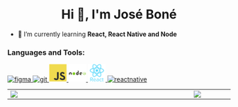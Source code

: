 <!--
**jose-bone/jose-bone** is a ✨ _special_ ✨ repository because its `README.md` (this file) appears on your GitHub profile.

Here are some ideas to get you started:
### Hi there 👋

- 🔭 I’m currently working on ...
- 🌱 I’m currently learning ...
- 👯 I’m looking to collaborate on ...
- 🤔 I’m looking for help with ...
- 💬 Ask me about ...
- 📫 How to reach me: ...
- 😄 Pronouns: ...
- ⚡ Fun fact: ...
-->

<h1 align="center">Hi 👋, I'm José Boné</h1>

<!--<p align="left"> <img src="https://komarev.com/ghpvc/?username=jose-bone&label=Profile%20views&color=0e75b6&style=flat" alt="luizeduul" /> </p>-->

- 🌱 I’m currently learning **React, React Native and Node**

<!--<h3 align="left">Connect with me:</h3>
<p align="left">
<a href="https://twitter.com/bjosemateus" target="blank"><img align="center" src="https://img.shields.io/badge/-Twiiter-0e76a8?style=flat-square&logo=Twitter&logoColor=white&link=https://twitter.com/bjosemateus" alt="bjosemateus"/></a>
</p>-->

<h3 align="left">Languages and Tools:</h3>
<p align="left"><a href="https://www.figma.com/" target="_blank"> <img src="https://www.vectorlogo.zone/logos/figma/figma-icon.svg" alt="figma" width="40" height="40"/> </a> <a href="https://git-scm.com/" target="_blank"> <img src="https://www.vectorlogo.zone/logos/git-scm/git-scm-icon.svg" alt="git" width="40" height="40"/> </a> <a href="https://developer.mozilla.org/en-US/docs/Web/JavaScript" target="_blank"> <img src="https://raw.githubusercontent.com/devicons/devicon/master/icons/javascript/javascript-original.svg" alt="javascript" width="40" height="40"/> </a> <a href="https://nodejs.org" target="_blank"> <img src="https://raw.githubusercontent.com/devicons/devicon/master/icons/nodejs/nodejs-original-wordmark.svg" alt="nodejs" width="40" height="40"/> </a><a href="https://reactjs.org/" target="_blank"> <img src="https://raw.githubusercontent.com/devicons/devicon/master/icons/react/react-original-wordmark.svg" alt="react" width="40" height="40"/> </a> <a href="https://reactnative.dev/" target="_blank"> <img src="https://reactnative.dev/img/header_logo.svg" alt="reactnative" width="40" height="40"/> </a> </p>

<center>
  <table>
    <tr>
        <td><img width="400px" align="left" src="https://github-readme-stats.vercel.app/api/top-langs/?username=jose-bone&hide=html&layout=compact&theme=radical&title_color=2ED3EA" /></td>
        <td><img width="495px" align="left" src="https://github-readme-stats.vercel.app/api?username=jose-bone&show_icons=true&theme=radical&title_color=2ED3EA" /></td>
    </tr>   
  </table>
</center>
